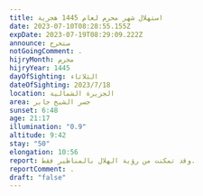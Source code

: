 ```yaml
---
title: استهلال شهر محرم لعام 1445 هجرية
date: 2023-07-10T08:28:55.155Z
expDate: 2023-07-19T08:29:09.222Z
announce: ستخرج
notGoingComment: .
hijryMonth: محرم
hijryYear: 1445
dayOfSighting: الثلاثاء
dateOfSighting: 2023/7/18
location: الجزيرة الشمالية
area: جسر الشيخ جابر
sunset: 6:48
age: 21:17
illumination: "0.9"
altitude: 9:42
stay: "50"
elongation: 10:56
report: وقد تمكنت من رؤية الهلال بالمناظير فقط.
reportComment: .
draft: "false"
---
```

